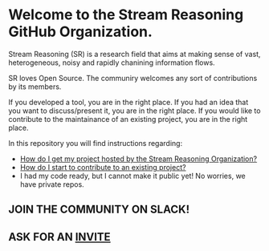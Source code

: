 # Welcome to the Stream Reasoning GitHub Organization.

Stream Reasoning (SR) is a research field that aims at making sense of vast, heterogeneous, noisy and
rapidly chanining information flows.

SR loves Open Source. The communiry welcomes any sort of contributions by its members.

If you developed a tool, you are in the right place.
If you had an idea that you want to discuss/present it, you are in the right place.
If you would like to contribute to the maintainance of an existing project, you are in the right place.

In this repository you will find instructions regarding:

- [How do I get my project hosted by the Stream Reasoning Organization?](./PROJECTS.md)
- [How do I start to contribute to an existing project?](./CONTRIBUTING.md)
- I had my code ready, but I cannot make it public yet! No worries, we have private repos.

## JOIN THE COMMUNITY ON SLACK!
## ASK FOR AN [INVITE](https://streamreasoningslack.herokuapp.com/)
